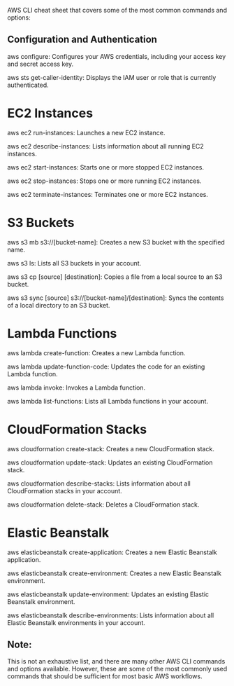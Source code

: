 AWS CLI cheat sheet that covers some of the most common commands and options:

## Configuration and Authentication

aws configure: Configures your AWS credentials, including your access key and secret access key.

aws sts get-caller-identity: Displays the IAM user or role that is currently authenticated.

# EC2 Instances

aws ec2 run-instances: Launches a new EC2 instance.

aws ec2 describe-instances: Lists information about all running EC2 instances.

aws ec2 start-instances: Starts one or more stopped EC2 instances.

aws ec2 stop-instances: Stops one or more running EC2 instances.

aws ec2 terminate-instances: Terminates one or more EC2 instances.

# S3 Buckets

aws s3 mb s3://[bucket-name]: Creates a new S3 bucket with the specified name.

aws s3 ls: Lists all S3 buckets in your account.

aws s3 cp [source] [destination]: Copies a file from a local source to an S3 bucket.

aws s3 sync [source] s3://[bucket-name]/[destination]: Syncs the contents of a local directory to an S3 bucket.

# Lambda Functions

aws lambda create-function: Creates a new Lambda function.

aws lambda update-function-code: Updates the code for an existing Lambda function.

aws lambda invoke: Invokes a Lambda function.

aws lambda list-functions: Lists all Lambda functions in your account.
# CloudFormation Stacks

aws cloudformation create-stack: Creates a new CloudFormation stack.

aws cloudformation update-stack: Updates an existing CloudFormation stack.

aws cloudformation describe-stacks: Lists information about all CloudFormation stacks in your account.

aws cloudformation delete-stack: Deletes a CloudFormation stack.

# Elastic Beanstalk

aws elasticbeanstalk create-application: Creates a new Elastic Beanstalk application.

aws elasticbeanstalk create-environment: Creates a new Elastic Beanstalk environment.

aws elasticbeanstalk update-environment: Updates an existing Elastic Beanstalk environment.

aws elasticbeanstalk describe-environments: Lists information about all Elastic Beanstalk environments in your account.

## Note: 

This is not an exhaustive list, and there are many other AWS CLI commands and options available. However, these are some of the most commonly used commands that should be sufficient for most basic AWS workflows.
